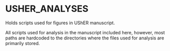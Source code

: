 # USHER_ANALYSES
Holds scripts used for figures in UShER manuscript.

All scripts used for analysis in the manuscript included here, however, most paths are hardcoded to the directories where the files used for analysis are primarily stored.
